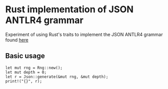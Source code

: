 # Rust implementation of JSON ANTLR4 grammar

Experiment of using Rust's traits to implement the JSON ANTLR4 grammar found [here](https://github.com/antlr/grammars-v4/blob/master/json/JSON.g4)

## Basic usage

```
let mut rng = Rng::new();
let mut depth = 0;
let r = Json::generate(&mut rng, &mut depth);
print!("{}", r);
```

